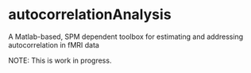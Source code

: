 autocorrelationAnalysis
=======================

A Matlab-based, SPM dependent toolbox for estimating and addressing autocorrelation in fMRI data

NOTE: This is work in progress.
